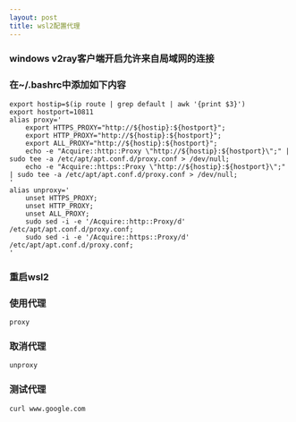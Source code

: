 ```yaml
---
layout: post
title: wsl2配置代理
---
```

### windows v2ray客户端开启允许来自局域网的连接
### 在~/.bashrc中添加如下内容

```
export hostip=$(ip route | grep default | awk '{print $3}')
export hostport=10811
alias proxy='
    export HTTPS_PROXY="http://${hostip}:${hostport}";
    export HTTP_PROXY="http://${hostip}:${hostport}";
    export ALL_PROXY="http://${hostip}:${hostport}";
    echo -e "Acquire::http::Proxy \"http://${hostip}:${hostport}\";" | sudo tee -a /etc/apt/apt.conf.d/proxy.conf > /dev/null;
    echo -e "Acquire::https::Proxy \"http://${hostip}:${hostport}\";" | sudo tee -a /etc/apt/apt.conf.d/proxy.conf > /dev/null;
'
alias unproxy='
    unset HTTPS_PROXY;
    unset HTTP_PROXY;
    unset ALL_PROXY;
    sudo sed -i -e '/Acquire::http::Proxy/d' /etc/apt/apt.conf.d/proxy.conf;
    sudo sed -i -e '/Acquire::https::Proxy/d' /etc/apt/apt.conf.d/proxy.conf;
'
```

### 重启wsl2
### 使用代理 
```proxy```
### 取消代理
```unproxy```
### 测试代理
```curl www.google.com```